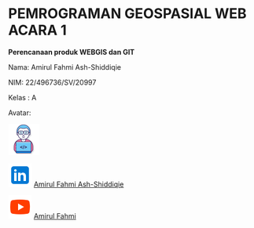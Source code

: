 # PEMROGRAMAN GEOSPASIAL WEB ACARA 1
**Perencanaan produk WEBGIS dan GIT**  

Nama: Amirul Fahmi Ash-Shiddiqie

NIM: 22/496736/SV/20997

Kelas : A

Avatar:

![Avatar](image/hacker.png)


![Linkedin](image/Linkedin.png) [Amirul Fahmi Ash-Shiddiqie](https://www.linkedin.com/in/amirul-fahmi-ash-shiddiqie-70341721b/)

![Youtube](image/Youtube.png) [Amirul Fahmi ](https://www.youtube.com/channel/UCEx431_9pHYiU08DOBBqr4A)







